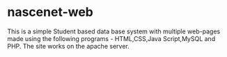 # nascenet-web
This is a simple Student based data base system with multiple web-pages made using the following programs - HTML,CSS,Java Script,MySQL and PHP. The site works on the apache server.
